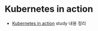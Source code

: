 # Kubernetes in action
* [Kubernetes in action](https://www.amazon.com/Kubernetes-Action-Marko-Luksa/dp/1617293725) study 내용 정리
